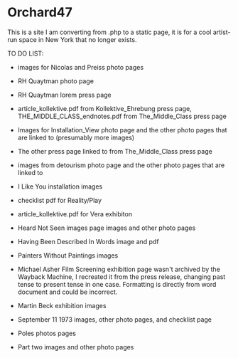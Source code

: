 # Orchard47

This is a site I am converting from .php to a static page, it is for a cool artist-run space in New York that no longer exists.


TO DO LIST:

- images for Nicolas and Preiss photo pages

- RH Quaytman photo page

- RH Quaytman lorem press page

- article_kollektive.pdf from Kollektive_Ehrebung press page, THE_MIDDLE_CLASS_endnotes.pdf from The_Middle_Class press page

- Images for Installation_View photo page and the other photo pages that are linked to (presumably more images)

- The other press page linked to from The_Middle_Class press page

- images from detourism photo page and the other photo pages that are linked to

- I Like You installation images

- checklist pdf for Reality/Play

- article_kollektive.pdf for Vera exhibiton

- Heard Not Seen images page images and other photo pages

- Having Been Described In Words image and pdf

- Painters Without Paintings images

- Michael Asher Film Screening exhibition page wasn't archived by the Wayback Machine, I recreated it from the press release, changing past tense to present tense in one case. Formatting is directly from word document and could be incorrect.

- Martin Beck exhibition images

- September 11 1973 images, other photo pages, and checklist page

- Poles photos pages

- Part two images and other photo pages
